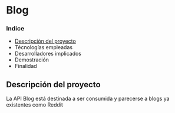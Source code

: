 # Blog 

### Indice

<ul>
    <li><a href="#descripcion"> Descripción del proyecto </a></li>
    <li>Técnologías empleadas</li>
    <li>Desarrolladores implicados</li>
    <li>Demostración</li>
    <li>Finalidad</li>
</ul>

<h2 id='descripcion'>Descripción del proyecto</h2>
<p>
La API Blog está destinada a ser consumida y parecerse a blogs ya existentes como Reddit
</p>
